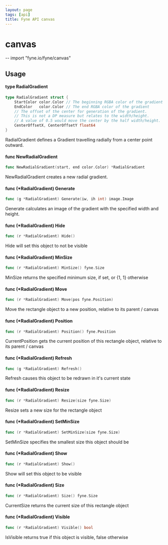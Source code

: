 ```yaml
---
layout: page
tags: [api]
title: Fyne API canvas
---
```


# canvas
--
    import "fyne.io/fyne/canvas"

## Usage

#### type RadialGradient

```go
type RadialGradient struct {
	StartColor color.Color // The beginning RGBA color of the gradient
	EndColor   color.Color // The end RGBA color of the gradient
	// The offset of the center for generation of the gradient.
	// This is not a DP measure but relates to the width/height.
	// A value of 0.5 would move the center by the half width/height.
	CenterOffsetX, CenterOffsetY float64
}
```

RadialGradient defines a Gradient travelling radially from a center point outward.

#### func  NewRadialGradient

```go
func NewRadialGradient(start, end color.Color) *RadialGradient
```
NewRadialGradient creates a new radial gradient.

#### func (*RadialGradient) Generate

```go
func (g *RadialGradient) Generate(iw, ih int) image.Image
```
Generate calculates an image of the gradient with the specified width and height.

#### func (*RadialGradient) Hide

```go
func (r *RadialGradient) Hide()
```
Hide will set this object to not be visible

#### func (*RadialGradient) MinSize

```go
func (r *RadialGradient) MinSize() fyne.Size
```
MinSize returns the specified minimum size, if set, or {1, 1} otherwise

#### func (*RadialGradient) Move

```go
func (r *RadialGradient) Move(pos fyne.Position)
```
Move the rectangle object to a new position, relative to its parent / canvas

#### func (*RadialGradient) Position

```go
func (r *RadialGradient) Position() fyne.Position
```
CurrentPosition gets the current position of this rectangle object, relative to its parent / canvas

#### func (*RadialGradient) Refresh

```go
func (g *RadialGradient) Refresh()
```
Refresh causes this object to be redrawn in it's current state

#### func (*RadialGradient) Resize

```go
func (r *RadialGradient) Resize(size fyne.Size)
```
Resize sets a new size for the rectangle object

#### func (*RadialGradient) SetMinSize

```go
func (r *RadialGradient) SetMinSize(size fyne.Size)
```
SetMinSize specifies the smallest size this object should be

#### func (*RadialGradient) Show

```go
func (r *RadialGradient) Show()
```
Show will set this object to be visible

#### func (*RadialGradient) Size

```go
func (r *RadialGradient) Size() fyne.Size
```
CurrentSize returns the current size of this rectangle object

#### func (*RadialGradient) Visible

```go
func (r *RadialGradient) Visible() bool
```
IsVisible returns true if this object is visible, false otherwise
